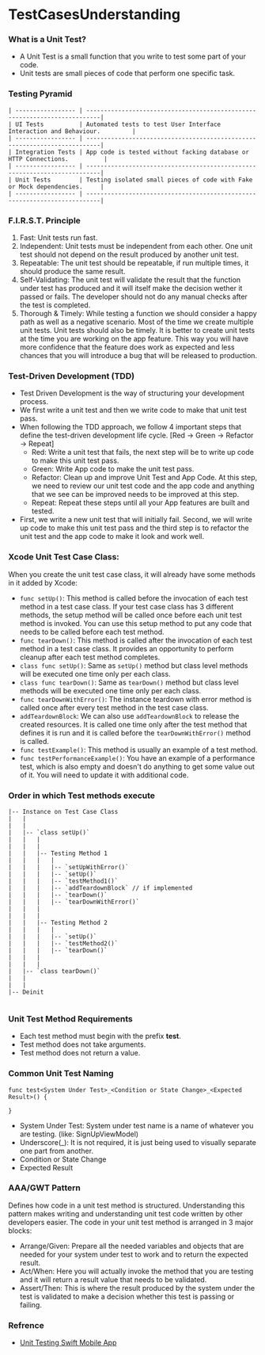 # TestCasesUnderstanding #

### What is a Unit Test? ###
- A Unit Test is a small function that you write to test some part of your code.
- Unit tests are small pieces of code that perform one specific task.


### Testing Pyramid ###
```
| ----------------- | --------------------------------------------------------------------------|
| UI Tests          | Automated tests to test User Interface Interaction and Behaviour.         |
| ----------------- | --------------------------------------------------------------------------|
| Integration Tests | App code is tested without facking database or HTTP Connections.          |
| ----------------- | --------------------------------------------------------------------------|
| Unit Tests        | Testing isolated small pieces of code with Fake or Mock dependencies.     |
| ----------------- | --------------------------------------------------------------------------|
```

### F.I.R.S.T. Principle ###
1. Fast: Unit tests run fast. 
2. Independent: Unit tests must be independent from each other. One unit test should not depend on the result produced by another unit test.
3. Repeatable: The unit test should be repeatable, if run multiple times, it should produce the same result.
4. Self-Validating: The unit test will validate the result that the function under test has produced and it will itself make the decision wether it passed or fails. The developer should not do any manual checks after the test is completed. 
5. Thorough & Timely: While testing a function we should consider a happy path as well as a negative scenario. Most of the time we create multiple unit tests. Unit tests should also be timely. It is better to create unit tests at the time you are working on the app feature. This way you will have more confidence that the feature does work as expected and less chances that you will introduce a bug that will be released to production.
     

### Test-Driven Development (TDD) ###
- Test Driven Development is the way of structuring your development process.
- We first write a unit test and then we write code to make that unit test pass.
- When following the TDD approach, we follow 4 important steps that define the test-driven development life cycle. [Red -> Green -> Refactor -> Repeat]
    - Red: Write a unit test that fails, the next step will be to write up code to make this unit test pass.
    - Green: Write App code to make the unit test pass.
    - Refactor: Clean up and improve Unit Test and App Code. At this step, we need to review our unit test code and the app code and anything that we see can be improved needs to be improved at this step.
    - Repeat: Repeat these steps until all your App features are built and tested.
- First, we write a new unit test that will initially fail. Second, we will write up code to make this unit test pass and the third step is to refactor the unit test and the app code to make it look and work well.


### Xcode Unit Test Case Class: ###
When you create the unit test case class, it will already have some methods in it added by Xcode:  
- `func setUp()`: This method is called before the invocation of each test method in a test case class. If your test case class has 3 different methods, the setup method will be called once before each unit test method is invoked. You can use this setup method to put any code that needs to be called before each test method.
- `func tearDown()`: This method is called after the invocation of each test method in a test case class. It provides an opportunity to perform cleanup after each test method completes.
- `class func setUp()`: Same as `setUp()` method but class level methods will be executed one time only per each class.
- `class func tearDown()`: Same as `tearDown()` method but class level methods will be executed one time only per each class.
- `func tearDownWithError()`: The instance teardown with error method is called once after every test method in the test case class.
- `addTeardownBlock`: We can also use `addTeardownBlock` to release the created resources. It is called one time only after the test method that defines it is run and it is called before the `tearDownWithError()` method is called.
- `func testExample()`: This method is usually an example of a test method.
- `func testPerformanceExample()`: You have an example of a performance test, which is also empty and doesn't do anything to get some value out of it. You will need to update it with additional code.


### Order in which Test methods execute ###
```
|-- Instance on Test Case Class
|   |
|   |
|   |-- `class setUp()`
|   |   |
|   |   |
|   |   |-- Testing Method 1
|   |   |   |
|   |   |   |-- `setUpWithError()`
|   |   |   |-- `setUp()`
|   |   |   |-- `testMethod1()`
|   |   |   |-- `addTeardownBlock` // if implemented 
|   |   |   |-- `tearDown()`       
|   |   |   |-- `tearDownWithError()`   
|   |   |
|   |   |
|   |   |-- Testing Method 2
|   |   |   |
|   |   |   |-- `setUp()`
|   |   |   |-- `testMethod2()`
|   |   |   |-- `tearDown()` 
|   |   |
|   |   |
|   |-- `class tearDown()`
|   |
|   |
|-- Deinit
 
```


### Unit Test Method Requirements ###
- Each test method must begin with the prefix **test**.
- Test method does not take arguments.
- Test method does not return a value.


### Common Unit Test Naming ###
```
func test<System Under Test>_<Condition or State Change>_<Expected Result>() {

}
```
- System Under Test: System under test name is a name of whatever you are testing. (like: SignUpViewModel)
- Underscore(\_): It is not required, it is just being used to visually separate one part from another.
- Condition or State Change
- Expected Result


### AAA/GWT Pattern ###
Defines how code in a unit test method is structured. Understanding this pattern makes writing and understanding unit test code written by other developers easier. The code in your unit test
method is arranged in 3 major blocks:
- Arrange/Given: Prepare all the needed variables and objects that are needed for your system under test to work and to return the expected result.
- Act/When: Here you will actually invoke the method that you are testing and it will return a result value that needs to be validated.
- Assert/Then: This is where the result produced by the system under the test is validated to make a decision whether this test is passing or failing.


### Refrence ###
- [Unit Testing Swift Mobile App](https://www.udemy.com/course/unit-testing-ios-mobile-app/?couponCode=ST18MT62524)

